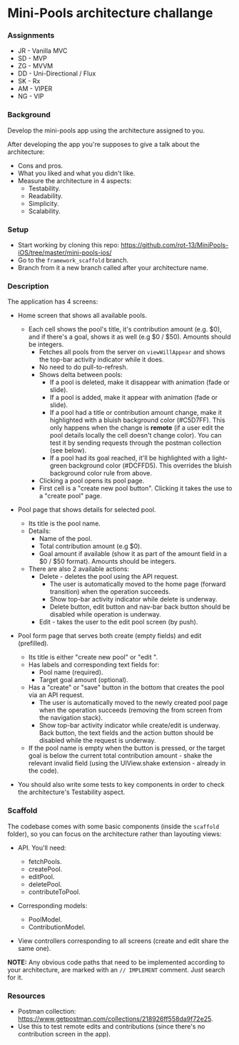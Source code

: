 #  Mini-Pools architecture challange 

### Assignments

- JR - Vanilla MVC 
- SD - MVP 
- ZG - MVVM
- DD - Uni-Directional / Flux
- SK - Rx
- AM - VIPER
- NG - VIP

### Background

Develop the mini-pools app using the architecture assigned to you.

After developing the app you're supposes to give a talk about the architecture:
- Cons and pros.
- What you liked and what you didn't like.
- Measure the architecture in 4 aspects:
  - Testability.
  - Readability.
  - Simplicity.
  - Scalability. 
  
### Setup
  
  - Start working by cloning this repo: https://github.com/rot-13/MiniPools-iOS/tree/master/mini-pools-ios/
  - Go to the `framework_scaffold` branch.
  - Branch from it a new branch called after your architecture name.
  
### Description
  
The application has 4 screens:

- Home screen that shows all available pools. 
  - Each cell shows the pool's title, it's contribution amount (e.g. $0), and if there's a goal, shows it as well (e.g $0 / $50).  Amounts should be integers.
    - Fetches all pools from the server on `viewWillAppear` and shows the top-bar activity indicator while it does.
    - No need to do pull-to-refresh.
    - Shows delta between pools:
      - If a pool is deleted, make it disappear with animation (fade or slide).
      - If a pool is added, make it appear with animation (fade or slide).
      - If a pool had a title or contribution amount change, make it highlighted with a bluish background color (#C5D7FF). This only happens when the change is __remote__ (if a user edit the pool details locally the cell doesn't change color). You can test it by sending requests through the postman collection (see below).
      - If a pool had its goal reached, it'll be highlighted with a light-green background color (#DCFFD5). This overrides the bluish background color rule from above.
    - Clicking a pool opens its pool page.
    - First cell is a "create new pool button". Clicking it takes the use to a "create pool" page.
    
- Pool page that shows details for selected pool. 
  - Its title is the pool name.
  - Details:
    - Name of the pool.
    - Total contribution amount (e.g $0).
    - Goal amount if available (show it as part of the amount field in a $0 / $50 format). Amounts should be integers.
  - There are also 2 available actions:
    - Delete - deletes the pool using the API request. 
      - The user is automatically moved to the home page (forward transition) when the operation succeeds. 
      - Show top-bar activity indicator while delete is underway. 
      - Delete button, edit button and nav-bar back button should be disabled while operation is underway.
    - Edit - takes the user to the edit pool screen (by push).
  
- Pool form page that serves both create (empty fields) and edit (prefilled).
  - Its title is either "create new pool" or "edit <pool name>".
  - Has labels and corresponding text fields for:
    - Pool name (required).
    - Target goal amount (optional).
  - Has a "create" or "save" button in the bottom that creates the pool via an API request.
    - The user is automatically moved to the newly created pool page when the operation succeeds (removing the from screen from the navigation stack).
    - Show top-bar activity indicator while create/edit is underway. 
    Back button, the text fields and the action button should be disabled while the request is underway.
  - If the pool name is empty when the button is pressed, or the target goal is below the current total contribution amount - shake the relevant invalid field (using the UIView.shake extension - already in the code).
    
- You should also write some tests to key components in order to check the architecture's Testability aspect.
    
### Scaffold

The codebase comes with some basic components (inside the `scaffold` folder), so you can focus on the architecture rather than layouting views:

- API. You'll need:
  - fetchPools.
  - createPool.
  - editPool.
  - deletePool.
  - contributeToPool.

- Corresponding models:
    - PoolModel.
    - ContributionModel.
    
- View controllers corresponding to all screens (create and edit share the same one).

__NOTE:__ Any obvious code paths that need to be implemented according to your architecture, are marked with an `// IMPLEMENT` comment. Just search for it.

### Resources

- Postman collection: https://www.getpostman.com/collections/218926ff558da9f72e25.
- Use this to test remote edits and contributions (since there's no contribution screen in the app).
